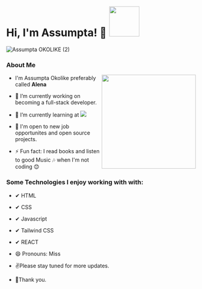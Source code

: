 ### <h1> Hi, I'm Assumpta! 👋 <img src="https://media.giphy.com/media/Wj7lNjMNDxSmc/giphy.gif" width="80"></h1>
   
![Assumpta OKOLIKE (2)](https://user-images.githubusercontent.com/95056164/184503090-a881b65e-c78a-4914-8569-54d854bcd650.gif)

### **About Me**
<img src="https://media.giphy.com/media/4aCYOKoGNHssVliMTV/giphy.gif" align="right" width="250">

- I'm Assumpta Okolike preferably called **Alena**
- 🔭 I’m currently working on becoming a full-stack developer.
- 🌱 I’m currently learning at  ![](https://img.shields.io/badge/Microverse-blueviolet)
- 👯 I'm open to new job opportunites and open source projects.

- ⚡ Fun fact: I read books and listen to good Music 🎶 when I'm not coding 😊

### Some Technologies I enjoy working with with:
- ✔ HTML
- ✔ CSS 
- ✔ Javascript
- ✔ Tailwind CSS
- ✔ REACT

- 😄 Pronouns: Miss

- ✌Please stay tuned for more updates. 

- 🌹Thank you.
